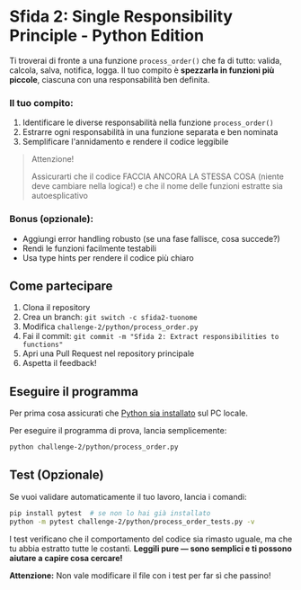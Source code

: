 # Sfida 2: Single Responsibility Principle - Python Edition

Ti troverai di fronte a una funzione `process_order()` che fa di tutto: valida, calcola, salva, notifica, logga. Il tuo compito è **spezzarla in funzioni più piccole**, ciascuna con una responsabilità ben definita.

### Il tuo compito:

1. Identificare le diverse responsabilità nella funzione `process_order()`
2. Estrarre ogni responsabilità in una funzione separata e ben nominata
3. Semplificare l'annidamento e rendere il codice leggibile
> Attenzione!
>
> Assicurarti che il codice FACCIA ANCORA LA STESSA COSA (niente deve cambiare nella logica!) e che il nome delle funzioni estratte sia autoesplicativo

### Bonus (opzionale):

- Aggiungi error handling robusto (se una fase fallisce, cosa succede?)
- Rendi le funzioni facilmente testabili
- Usa type hints per rendere il codice più chiaro

## Come partecipare

1. Clona il repository
2. Crea un branch: `git switch -c sfida2-tuonome`
3. Modifica `challenge-2/python/process_order.py`
4. Fai il commit: `git commit -m "Sfida 2: Extract responsibilities to functions"`
5. Apri una Pull Request nel repository principale
6. Aspetta il feedback!

## Eseguire il programma

Per prima cosa assicurati che [Python sia installato](https://wiki.python.org/moin/BeginnersGuide/Download) sul PC locale.

Per eseguire il programma di prova, lancia semplicemente:

```bash
python challenge-2/python/process_order.py
```

## Test (Opzionale)

Se vuoi validare automaticamente il tuo lavoro, lancia i comandi:

```bash
pip install pytest  # se non lo hai già installato
python -m pytest challenge-2/python/process_order_tests.py -v
```

I test verificano che il comportamento del codice sia rimasto uguale, ma che tu abbia estratto tutte le costanti. **Leggili pure — sono semplici e ti possono aiutare a capire cosa cercare!**

**Attenzione:** Non vale modificare il file con i test per far sì che passino!
